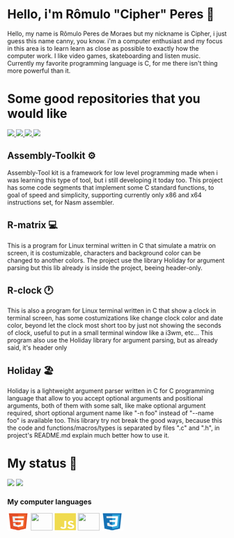 <h1>Hello, i'm Rômulo "Cipher" Peres 👋</h1>

Hello, my name is Rômulo Peres de Moraes but my nickname is Cipher, i just guess this name canny, you know. i'm a computer enthusiast and my focus in
this area is to learn learn as close as possible to exactly how the computer work. I like video games, skateboarding and listen music. Currently my
favorite programming language is C, for me there isn't thing more powerful than it.

<h1>Some good repositories that you would like</h1>

<div>
   <a href="https://github.com/Romulo-Moraes/Assembly-Toolkit">
      <img height="95px" src="https://github-readme-stats.vercel.app/api/pin/?username=Romulo-Moraes&repo=Assembly-Toolkit&theme=tokyonight">
   </a>
   <a href="https://github.com/Romulo-Moraes/Battering-ram">
      <img height="95px" src="https://github-readme-stats.vercel.app/api/pin/?username=Romulo-Moraes&repo=R-matrix&theme=tokyonight">
   </a>
   <a href="https://github.com/Romulo-Moraes/Portal">
      <img height="95px" src="https://github-readme-stats.vercel.app/api/pin/?username=Romulo-Moraes&repo=R-clock&theme=tokyonight">
   </a>
   <a href="https://github.com/Romulo-Moraes/Holiday">
      <img height="95px" src="https://github-readme-stats.vercel.app/api/pin/?username=Romulo-Moraes&repo=Holiday&theme=tokyonight">
   </a>
</div>

<h2>Assembly-Toolkit ⚙️</h2>
Assembly-Tool kit is a framework for low level programming made when i was learning this type of tool, but i still 
developing it today too. This project has some code segments that implement some C standard functions, to goal of
speed and simplicity, supporting currently only x86 and x64 instructions set, for Nasm assembler.

<h2>R-matrix 💻</h2>
This is a program for Linux terminal written in C that simulate a matrix on screen, it is costumizable, characters
and background color can be changed to another colors. The project use the library Holiday for argument parsing
but this lib already is inside the project, beeing header-only.

<h2>R-clock 🕐</h2>
This is also a program for Linux terminal written in C that show a clock in terminal screen, has some costumizations
like change clock color and date color, beyond let the clock most short too by just not showing the seconds of clock,
useful to put in a small terminal window like a i3wm, etc... This program also use the Holiday library for argument parsing,
but as already said, it's header only

<h2>Holiday 🏖️</h2>
Holiday is a lightweight argument parser written in C for C programming language that allow to you accept optional arguments
and positional arguments, both of them with some salt, like make optional argument required, short optional argument name like
"-n foo" instead of "--name foo" is available too. This library try not break the good ways, because this the code and
functions/macros/types is separated by files ".c" and ".h", in project's README.md explain much better how to use it.


<h1>My status 📖</h1>
<div>
   <img height="117px" src="https://github-readme-stats.vercel.app/api?username=Romulo-Moraes&theme=tokyonight&show_icons=true">
   <img height="117px" src="https://github-readme-stats.vercel.app/api/top-langs/?username=Romulo-Moraes&theme=tokyonight&layout=compact">
</div>

### My computer languages

<div>
  <img align="center" height="40" width="50" src="https://raw.githubusercontent.com/devicons/devicon/master/icons/html5/html5-original.svg">
   <img align="center" height="40" width="50" src="https://th.bing.com/th/id/OIP.Q8fx3MyWSLm3iphA74htTgHaHa?pid=ImgDet&rs=1">
  <img align="center" height="40" width="50" src="https://raw.githubusercontent.com/devicons/devicon/master/icons/javascript/javascript-plain.svg">
   <img align="center" height="40" width="50" src="https://p7.hiclipart.com/preview/889/976/939/the-c-programming-language-computer-programming-programming.jpg"/>
  <img align="center" height="40" width="50" src="https://raw.githubusercontent.com/devicons/devicon/master/icons/css3/css3-original.svg">
</div>
